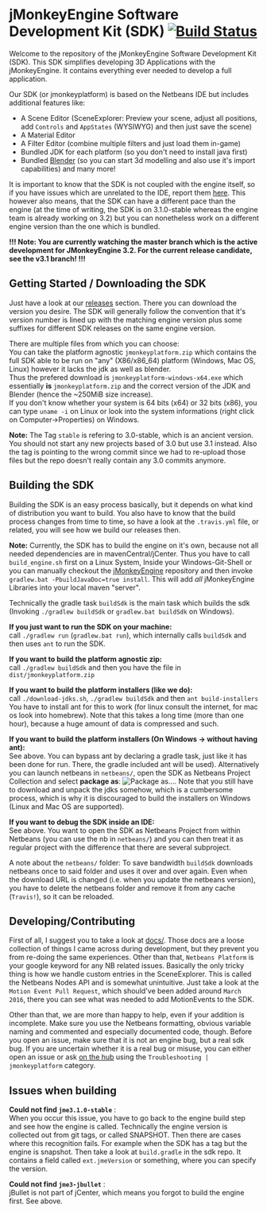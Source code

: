 # jMonkeyEngine Software Development Kit (SDK) [![Build Status](https://travis-ci.org/jMonkeyEngine/sdk.svg?branch=master)](https://travis-ci.org/jMonkeyEngine/sdk)

Welcome to the repository of the jMonkeyEngine Software Development Kit (SDK).
This SDK simplifies developing 3D Applications with the jMonkeyEngine. It contains everything ever needed to develop a full application.  
  
Our SDK (or jmonkeyplatform) is based on the Netbeans IDE but includes additional features like:
-  A Scene Editor (SceneExplorer: Preview your scene, adjust all positions, add `Controls` and `AppStates` (WYSIWYG) and then just save the scene)
-  A Material Editor
-  A Filter Editor (combine multiple filters and just load them in-game)
-  Bundled JDK for each platform (so you don't need to install java first)
-  Bundled [Blender](https://www.blender.org) (so you can start 3d modelling and also use it's import capabilities)
and many more!  

It is important to know that the SDK is not coupled with the engine itself, so if you have issues which are unrelated to the IDE, report them [here](https://github.com/jMonkeyEngine/jmonkeyengine).
This however also means, that the SDK can have a different pace than the engine (at the time of writing, the SDK is on 3.1.0-stable whereas the engine team is already working on 3.2) but you can nonetheless work on a different engine version than the one which is bundled.

__!!! Note: You are currently watching the master branch which is the active development for JMonkeyEngine 3.2. For the current release candidate, see the v3.1 branch! !!!__

## Getting Started / Downloading the SDK
Just have a look at our [releases](https://github.com/jMonkeyEngine/sdk/releases) section.
There you can download the version you desire. The SDK will generally follow the convention that it's version number is lined up with the matching engine version
plus some suffixes for different SDK releases on the same engine version.

There are multiple files from which you can choose:  
You can take the platform agnostic `jmonkeyplatform.zip` which contains the full SDK able to be run on "any" (X86/x86_64) platform (Windows, Mac OS, Linux) however it lacks the jdk as well as blender.  
Thus the prefered download is `jmonkeyplatform-windows-x64.exe` which essentially __is__ `jmonkeyplatform.zip` and the correct version of the JDK and Blender (hence the ~250MiB size increase).  
If you don't know whether your system is 64 bits (x64) or 32 bits (x86), you can type `uname -i` on Linux or look into the system informations (right click on Computer->Properties) on Windows.

__Note:__ The Tag `stable` is refering to 3.0-stable, which is an ancient version. You should not start any new projects based of 3.0 but use 3.1 instead. Also the tag is pointing to the wrong commit since we had to re-upload those files but the repo doesn't really contain any 3.0 commits anymore.

## Building the SDK
Building the SDK is an easy process basically, but it depends on what kind of distribution you want to build.
You also have to know that the build process changes from time to time, so have a look at the `.travis.yml` file, or related, you will see how we build our releases then.  

__Note:__ Currently, the SDK has to build the engine on it's own, because not all needed dependencies are in mavenCentral/jCenter. Thus you have to call `build_engine.sh` first on a Linux System, Inside your Windows-Git-Shell or you can manually checkout the [jMonkeyEngine](https://github.com/jMonkeyEngine/jmonkeyengine) repository and then invoke `gradlew.bat -PbuildJavaDoc=true install`. This will add _all_ jMonkeyEngine Libraries into your local maven "server".

Technically the gradle task `buildSdk` is the main task which builds the sdk (Invoking `./gradlew buildSdk` or `gradlew.bat buildSdk` on Windows).

__If you just want to run the SDK on your machine:__   
    call `./gradlew run` (`gradlew.bat run`), which internally calls `buildSdk` and then uses `ant` to run the SDK.
    
__If you want to build the platform agnostic zip:__   
    call `./gradlew buildSdk` and then you have the file in `dist/jmonkeyplatform.zip`  

__If you want to build the platform installers (like we do):__   
    call `./download-jdks.sh`, `./gradlew buildSdk` and then `ant build-installers`
    You have to install ant for this to work (for linux consult the internet, for mac os look into homebrew).
    Note that this takes a long time (more than one hour), because a huge amount of data is compressed and such.
    
__If you want to build the platform installers (On Windows -> without having ant):__   
    See above. You can bypass ant by declaring a gradle task, just like it has been done for run. There, the gradle included ant will be used).
    Alternatively you can launch netbeans in `netbeans/`, open the SDK as Netbeans Project Collection and select __package as__:
    ![Package as...](http://i.imgur.com/5V2uBHf.png).
    Note that you still have to download and unpack the jdks somehow, which is a cumbersome process, which is why it is discouraged to
    build the installers on Windows (Linux and Mac OS are supported).
    
__If you want to debug the SDK inside an IDE:__   
    See above. You want to open the SDK as Netbeans Project from within Netbeans (you can use the nb in `netbeans/`) and you can then treat it as regular project with the difference that there are several subproject.

A note about the `netbeans/` folder: To save bandwidth `buildSdk` downloads netbeans once to said folder and uses it over and over again. Even when the download URL is changed (i.e. when you update the netbeans version), you have to delete the netbeans folder and remove it from any cache (`Travis!`), so it can be reloaded.

## Developing/Contributing
First of all, I suggest you to take a look at [docs/](https://github.com/jMonkeyEngine/sdk/tree/master/docs). Those docs are a loose collection of things I came across during development, but they prevent you from re-doing the same experiences. 
Other than that, `Netbeans Platform` is your google keyword for any NB related issues.
Basically the only tricky thing is how we handle custom entries in the SceneExplorer. This is called the Netbeans Nodes API and is somewhat unintuitive.
Just take a look at the `Motion Event Pull Request`, which should've been added around `March 2016`, there you can see what was needed to add MotionEvents to the SDK.

Other than that, we are more than happy to help, even if your addition is incomplete. Make sure you use the Netbeans formatting, obvious variable naming and commented and especially documented code, though.
Before you open an issue, make sure that it is not an engine bug, but a real sdk bug. If you are uncertain whether it is a real bug or misuse, you can either open an issue or ask [on the hub](https://hub.jmonkeyengine.org) using the `Troubleshooting | jmonkeyplatform` category.

## Issues when building
__Could not find `jme3.1.0-stable`__ :  
    When you occur this issue, you have to go back to the engine build step and see how the engine is called. Technically the engine version is collected out from git tags, or called SNAPSHOT. Then there are cases where this recognition fails. For example when the SDK has a tag but the engine is snapshot. Then take a look at `build.gradle` in the sdk repo. It contains a field called `ext.jmeVersion` or something, where you can specify the version.
    
__Could not find `jme3-jbullet`__ :  
    jBullet is not part of jCenter, which means you forgot to build the engine first. See above.
